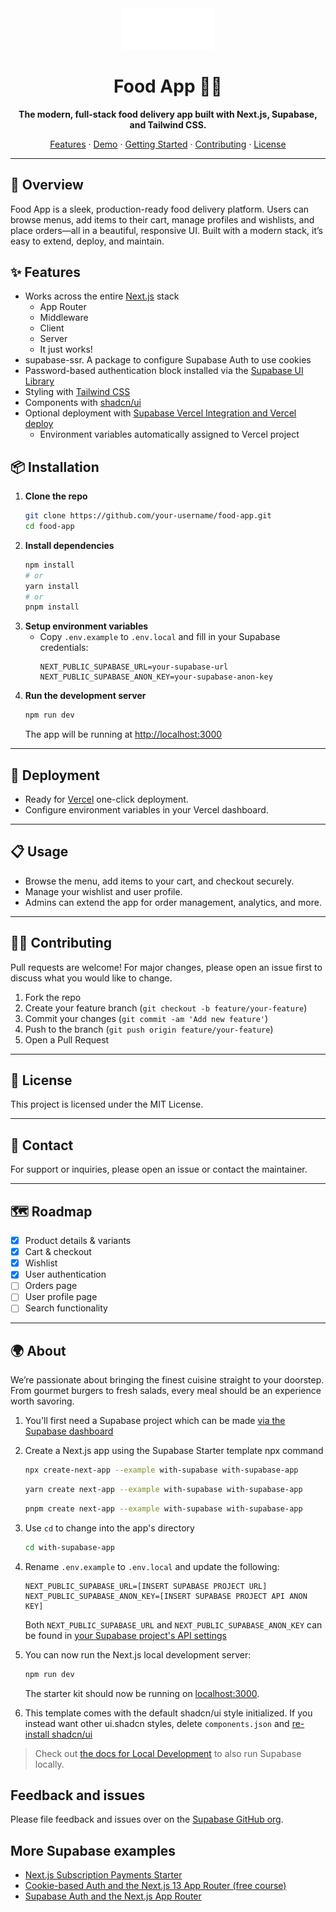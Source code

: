 <div align="center">
  <img src="public/logo.png" alt="Food App Logo" width="150" />
  <h1>Food App 🍔🍕</h1>
  <p><b>The modern, full-stack food delivery app built with Next.js, Supabase, and Tailwind CSS.</b></p>
  <p>
    <a href="#features">Features</a> ·
    <a href="#demo">Demo</a> ·
    <a href="#getting-started">Getting Started</a> ·
    <a href="#contributing">Contributing</a> ·
    <a href="#license">License</a>
  </p>
</div>

---

## 🚀 Overview

Food App is a sleek, production-ready food delivery platform. Users can browse menus, add items to their cart, manage profiles and wishlists, and place orders—all in a beautiful, responsive UI. Built with a modern stack, it’s easy to extend, deploy, and maintain.

## ✨ Features

- Works across the entire [Next.js](https://nextjs.org) stack
  - App Router
  - Middleware
  - Client
  - Server
  - It just works!
- supabase-ssr. A package to configure Supabase Auth to use cookies
- Password-based authentication block installed via the [Supabase UI Library](https://supabase.com/ui/docs/nextjs/password-based-auth)
- Styling with [Tailwind CSS](https://tailwindcss.com)
- Components with [shadcn/ui](https://ui.shadcn.com/)
- Optional deployment with [Supabase Vercel Integration and Vercel deploy](#deploy-your-own)
  - Environment variables automatically assigned to Vercel project

## 📦 Installation

1. **Clone the repo**
   ```bash
   git clone https://github.com/your-username/food-app.git
   cd food-app
   ```
2. **Install dependencies**
   ```bash
   npm install
   # or
   yarn install
   # or
   pnpm install
   ```
3. **Setup environment variables**
   - Copy `.env.example` to `.env.local` and fill in your Supabase credentials:
     ```env
     NEXT_PUBLIC_SUPABASE_URL=your-supabase-url
     NEXT_PUBLIC_SUPABASE_ANON_KEY=your-supabase-anon-key
     ```
4. **Run the development server**
   ```bash
   npm run dev
   ```
   The app will be running at [http://localhost:3000](http://localhost:3000)

---

## 🚚 Deployment

- Ready for [Vercel](https://vercel.com/) one-click deployment.
- Configure environment variables in your Vercel dashboard.

---

## 📋 Usage

- Browse the menu, add items to your cart, and checkout securely.
- Manage your wishlist and user profile.
- Admins can extend the app for order management, analytics, and more.

---

## 🧑‍💻 Contributing

Pull requests are welcome! For major changes, please open an issue first to discuss what you would like to change.

1. Fork the repo
2. Create your feature branch (`git checkout -b feature/your-feature`)
3. Commit your changes (`git commit -am 'Add new feature'`)
4. Push to the branch (`git push origin feature/your-feature`)
5. Open a Pull Request

---

## 📄 License

This project is licensed under the MIT License.

---

## 🙋 Contact

For support or inquiries, please open an issue or contact the maintainer.

---

## 🗺️ Roadmap

- [x] Product details & variants
- [x] Cart & checkout
- [x] Wishlist
- [x] User authentication
- [ ] Orders page
- [ ] User profile page
- [ ] Search functionality

---

## 🌍 About

We’re passionate about bringing the finest cuisine straight to your doorstep. From gourmet burgers to fresh salads, every meal should be an experience worth savoring.


1. You'll first need a Supabase project which can be made [via the Supabase dashboard](https://database.new)

2. Create a Next.js app using the Supabase Starter template npx command

   ```bash
   npx create-next-app --example with-supabase with-supabase-app
   ```

   ```bash
   yarn create next-app --example with-supabase with-supabase-app
   ```

   ```bash
   pnpm create next-app --example with-supabase with-supabase-app
   ```

3. Use `cd` to change into the app's directory

   ```bash
   cd with-supabase-app
   ```

4. Rename `.env.example` to `.env.local` and update the following:

   ```
   NEXT_PUBLIC_SUPABASE_URL=[INSERT SUPABASE PROJECT URL]
   NEXT_PUBLIC_SUPABASE_ANON_KEY=[INSERT SUPABASE PROJECT API ANON KEY]
   ```

   Both `NEXT_PUBLIC_SUPABASE_URL` and `NEXT_PUBLIC_SUPABASE_ANON_KEY` can be found in [your Supabase project's API settings](https://supabase.com/dashboard/project/_?showConnect=true)

5. You can now run the Next.js local development server:

   ```bash
   npm run dev
   ```

   The starter kit should now be running on [localhost:3000](http://localhost:3000/).

6. This template comes with the default shadcn/ui style initialized. If you instead want other ui.shadcn styles, delete `components.json` and [re-install shadcn/ui](https://ui.shadcn.com/docs/installation/next)

> Check out [the docs for Local Development](https://supabase.com/docs/guides/getting-started/local-development) to also run Supabase locally.

## Feedback and issues

Please file feedback and issues over on the [Supabase GitHub org](https://github.com/supabase/supabase/issues/new/choose).

## More Supabase examples

- [Next.js Subscription Payments Starter](https://github.com/vercel/nextjs-subscription-payments)
- [Cookie-based Auth and the Next.js 13 App Router (free course)](https://youtube.com/playlist?list=PL5S4mPUpp4OtMhpnp93EFSo42iQ40XjbF)
- [Supabase Auth and the Next.js App Router](https://github.com/supabase/supabase/tree/master/examples/auth/nextjs)
